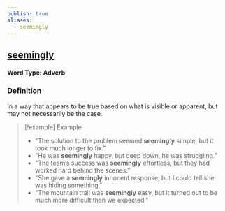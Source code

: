 ```yaml
---
publish: true
aliases:
  - seemingly
---
```


## [seemingly](https://dictionary.cambridge.org/dictionary/english/seemingly)
#### Word Type: Adverb

### Definition
In a way that appears to be true based on what is visible or apparent, but may not necessarily be the case.

> [!example] Example
> 
> - "The solution to the problem seemed **seemingly** simple, but it took much longer to fix."
> - "He was **seemingly** happy, but deep down, he was struggling."
> - "The team’s success was **seemingly** effortless, but they had worked hard behind the scenes."
> - "She gave a **seemingly** innocent response, but I could tell she was hiding something."
> - "The mountain trail was **seemingly** easy, but it turned out to be much more difficult than we expected."